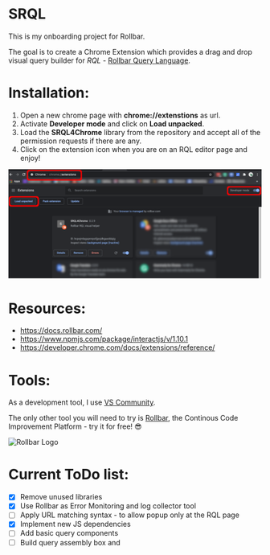 # SRQL

This is my onboarding project for Rollbar.

The goal is to create a Chrome Extension which provides a drag and drop visual query builder for *RQL* - [Rollbar Query Language](https://docs.rollbar.com/docs/rql).

# Installation:

1. Open a new chrome page with **chrome://extenstions** as url.
1. Activate **Developer mode** and click on **Load unpacked**.
1. Load the **SRQL4Chrome** library from the repository and accept all of the permission requests if there are any.
1. Click on the extension icon when you are on an RQL editor page and enjoy!

![A Chrome extensions tab](https://raw.githubusercontent.com/KoraiD/SRQL/main/other/install.png)

# Resources:

* https://docs.rollbar.com/
* https://www.npmjs.com/package/interactjs/v/1.10.1
* https://developer.chrome.com/docs/extensions/reference/

# Tools:

As a development tool, I use [VS Community](https://visualstudio.microsoft.com/vs/community/).

The only other tool you will need to try is [Rollbar](https://rollbar.com/), the Continous Code Improvement Platform - try it for free! :sunglasses:

![Rollbar Logo](https://images.ctfassets.net/cj4mgtttlyx7/4DfiWj9CbuHBi10uWK7JHn/768f47744678d47736f72227f09e6cb8/rollbar-share_1x.png)

# Current ToDo list:

- [x] Remove unused libraries
- [x] Use Rollbar as Error Monitoring and log collector tool
- [ ] Apply URL matching syntax - to allow popup only at the RQL page
- [x] Implement new JS dependencies
- [ ] Add basic query components
- [ ] Build query assembly box and